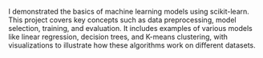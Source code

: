 I demonstrated the basics of machine learning models using scikit-learn. This project covers key concepts such as data preprocessing, model selection, training, and evaluation. It includes examples of various models like linear regression, decision trees, and K-means clustering, with visualizations to illustrate how these algorithms work on different datasets.
